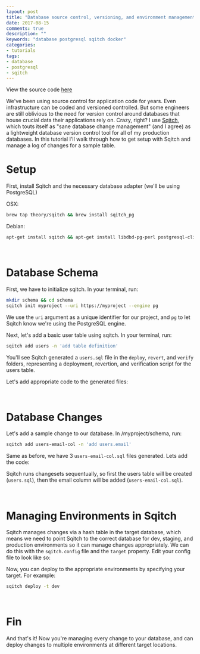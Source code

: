 ```yaml
---
layout: post
title: "Database source control, versioning, and environment management with Sqitch"
date: 2017-08-15
comments: true
description: ""
keywords: "database postgresql sqitch docker"
categories:
- tutorials
tags:
- database
- postgresql
- sqitch
---
```


View the source code [here](https://github.com/JMensch/database-source-control-demo)

We've been using source control for application code for years. Even infrastructure can be coded and versioned controlled. But some engineers are still oblivious to the need for version control around databases that house crucial data their applications rely on. Crazy, right? I use [Sqitch](http://sqitch.org/), which touts itself as "sane database change management" (and I agree) as a lightweight database version control tool for all of my production databases. In this tutorial I'll walk through how to get setup with Sqitch and manage a log of changes for a sample table.

# Setup
First, install Sqitch and the necessary database adapter (we'll be using PostgreSQL)

OSX:
```bash
brew tap theory/sqitch && brew install sqitch_pg
```


Debian:
```bash
apt-get install sqitch && apt-get install libdbd-pg-perl postgresql-client
```

<br>

# Database Schema

First, we have to initialize sqitch. In your terminal, run:

```bash
mkdir schema && cd schema
sqitch init myproject --uri https://myproject --engine pg
```


We use the `uri` argument as a unique identifier for our project, and `pg` to let Sqitch know we're using the PostgreSQL engine.

Next, let's add a basic user table using sqitch. In your terminal, run:

```bash
sqitch add users -n 'add table definition'
```


You'll see Sqitch generated a `users.sql` file in the `deploy`, `revert`, and `verify` folders, representing a deployment, revertion, and verification script for the users table.

Let's add appropriate code to the generated files:

<script src="https://gist.github.com/JMensch/5991f17e0ae1b2a19ded949778cdea83.js"></script>

<br>

# Database Changes

Let's add a sample change to our database. In /myproject/schema, run:

```bash
sqitch add users-email-col -n 'add users.email'
```

Same as before, we have 3 `users-email-col.sql` files generated. Lets add the code:

<script src="https://gist.github.com/JMensch/69883250eac63d93ac958c78b274effc.js"></script>

Sqitch runs changesets sequentually, so first the users table will be created (`users.sql`), then the email column will be added (`users-email-col.sql`).

<br>

# Managing Environments in Sqitch
Sqitch manages changes via a hash table in the target database, which means we need to point Sqitch to the correct database for dev, staging, and production environments so it can manage changes appropriately. We can do this with the `sqitch.config` file and the `target` property. Edit your config file to look like so:

<script src="https://gist.github.com/JMensch/52355b52aa94a794d57bf3a9d5429231.js"></script>

Now, you can deploy to the appropriate environments by specifying your target. For example:

```bash
sqitch deploy -t dev
```

<br>

# Fin
And that's it! Now you're managing every change to your database, and can deploy changes to multiple environments at different target locations.